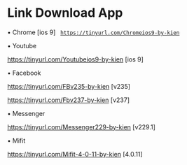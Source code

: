# Link Download App

• Chrome
[ios 9]
<code> https://tinyurl.com/Chromeios9-by-kien </code>

• Youtube

https://tinyurl.com/Youtubeios9-by-kien [ios 9]

• Facebook

https://tinyurl.com/FBv235-by-kien [v235]

https://tinyurl.com/Fbv237-by-kien [v237]

• Messenger

https://tinyurl.com/Messenger229-by-kien [v229.1]

• Mifit

https://tinyurl.com/Mifit-4-0-11-by-kien [4.0.11]
